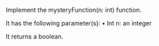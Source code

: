 Implement the mysteryFunction(n: int) function.

It has the following parameter(s):
	• Int n: an integer

It returns a boolean.

